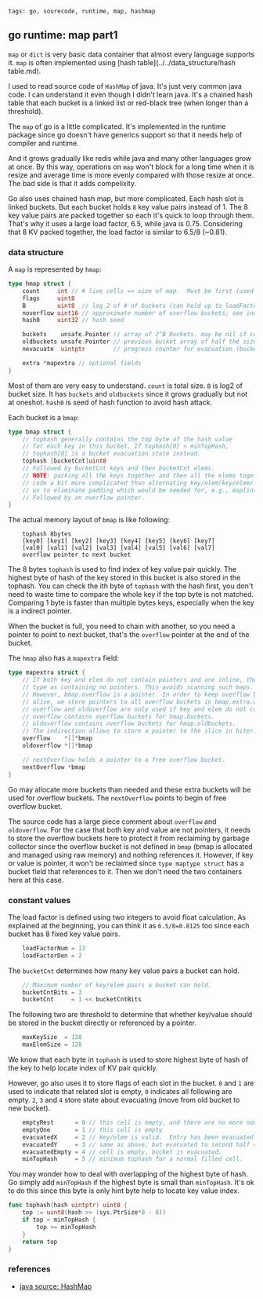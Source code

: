 ```metadata
tags: go, sourecode, runtime, map, hashmap
```

## go runtime: map part1

`map` or `dict` is very basic data container that almost every language supports it.
`map` is often implemented using [hash table](../../data_structure/hash table.md).

I used to read source code of `HashMap` of java. It's just very common java code.
 I can understand it even though I didn't learn java. It's a chained hash table that
 each bucket is a linked list or red-black tree (when longer than a threshold).

The `map` of go is a little complicated. It's implemented in the runtime package
 since go doesn't have generics support so that it needs help of compiler and
 runtime.

And it grows gradually like redis while java and many other languages grow at once.
By this way, operations on `map` won't block for a long time when it is resize and
 average time is more evenly compared with those resize at once. The bad side is
 that it adds compelixity.

Go also uses chained hash map, but more complicated. Each hash slot is linked
 buckets. But each bucket holds `8` key value pairs instead of 1. The 8 key value
 pairs are packed together so each it's quick to loop through them. That's why
 it uses a large load factor, 6.5, while java is 0.75. Considering that 8 KV
 packed together, the load factor is similar to 6.5/8 (~0.81).

### data structure
A `map` is represented by `hmap`:

```go
type hmap struct {
	count     int // # live cells == size of map.  Must be first (used by len() builtin)
	flags     uint8
	B         uint8  // log_2 of # of buckets (can hold up to loadFactor * 2^B items)
	noverflow uint16 // approximate number of overflow buckets; see incrnoverflow for details
	hash0     uint32 // hash seed

	buckets    unsafe.Pointer // array of 2^B Buckets. may be nil if count==0.
	oldbuckets unsafe.Pointer // previous bucket array of half the size, non-nil only when growing
	nevacuate  uintptr        // progress counter for evacuation (buckets less than this have been evacuated)

	extra *mapextra // optional fields
}
```

Most of them are very easy to understand. `count` is total size. `B` is log2 of bucket size.
It has `buckets` and `oldbuckets` since it grows gradually but not at oneshot. `hash0` is
 seed of hash function to avoid hash attack.

Each bucket is a `bmap`:

```go
type bmap struct {
	// tophash generally contains the top byte of the hash value
	// for each key in this bucket. If tophash[0] < minTopHash,
	// tophash[0] is a bucket evacuation state instead.
	tophash [bucketCnt]uint8
	// Followed by bucketCnt keys and then bucketCnt elems.
	// NOTE: packing all the keys together and then all the elems together makes the
	// code a bit more complicated than alternating key/elem/key/elem/... but it allows
	// us to eliminate padding which would be needed for, e.g., map[int64]int8.
	// Followed by an overflow pointer.
}
```

The actual memory layout of `bmap` is like following:

```
    tophash 8bytes
    [key0] [key1] [key2] [key3] [key4] [key5] [key6] [key7]
    [val0] [val1] [val2] [val3] [val4] [val5] [val6] [val7]
    overflow pointer to next bucket
```

The 8 bytes `tophash` is used to find index of key value pair quickly. The highest byte
 of hash of the key stored in this bucket is also stored in the tophash. You can check
 the ith byte of `tophash` with the hash first, you don't need to waste time to compare
 the whole key if the top byte is not matched. Comparing 1 byte is faster than multiple
 bytes keys, especially when the key is a indirect pointer.

When the bucket is full, you need to chain with another, so you need a pointer to point
 to next bucket, that's the `overflow` pointer at the end of the bucket.

The `hmap` also has a `mapextra` field:

```go
type mapextra struct {
	// If both key and elem do not contain pointers and are inline, then we mark bucket
	// type as containing no pointers. This avoids scanning such maps.
	// However, bmap.overflow is a pointer. In order to keep overflow buckets
	// alive, we store pointers to all overflow buckets in hmap.extra.overflow and hmap.extra.oldoverflow.
	// overflow and oldoverflow are only used if key and elem do not contain pointers.
	// overflow contains overflow buckets for hmap.buckets.
	// oldoverflow contains overflow buckets for hmap.oldbuckets.
	// The indirection allows to store a pointer to the slice in hiter.
	overflow    *[]*bmap
	oldoverflow *[]*bmap

	// nextOverflow holds a pointer to a free overflow bucket.
	nextOverflow *bmap
}
```

Go may allocate more buckets than needed and these extra buckets will be used for
 overflow buckets. The `nextOverflow` points to begin of free overflow bucket.

The source code has a large piece comment about `overflow` and `oldoverflow`.
For the case that both key and value are not pointers, it needs to store the
 overflow buckets here to protect it from reclaiming by garbage collector since
 the overflow bucket is not defined in `bmap` (bmap is allocated and managed
 using raw memory) and nothing references it. However, if key or value is pointer,
 it won't be reclaimed since `type maptype struct` has a bucket field that references
 to it. Then we don't need the two containers here at this case.

### constant values
The load factor is defined using two integers to avoid float calculation. As explained
 at the beginning, you can think it as `6.5/8=0.8125` too since each bucket has 8
 fixed key value pairs.

```go
	loadFactorNum = 13
	loadFactorDen = 2
```

The `bucketCnt` determines how many key value pairs a bucket can hold.

```go
	// Maximum number of key/elem pairs a bucket can hold.
	bucketCntBits = 3
	bucketCnt     = 1 << bucketCntBits
```

The following two are threshold to determine that whether key/value should be stored
 in the bucket directly or referenced by a pointer.

```go
	maxKeySize  = 128
	maxElemSize = 128
```

We know that each byte in `tophash` is used to store highest byte of hash of the key
 to help locate index of KV pair quickly.

However, go also uses it to store flags of each slot in the bucket. `0` and `1` are
 used to indicate that related slot is empty, `0` indicates all following are empty.
`2`, `3` and `4` store state about evacuating (move from old bucket to new bucket).

```go
	emptyRest      = 0 // this cell is empty, and there are no more non-empty cells at higher indexes or overflows.
	emptyOne       = 1 // this cell is empty
	evacuatedX     = 2 // key/elem is valid.  Entry has been evacuated to first half of larger table.
	evacuatedY     = 3 // same as above, but evacuated to second half of larger table.
	evacuatedEmpty = 4 // cell is empty, bucket is evacuated.
	minTopHash     = 5 // minimum tophash for a normal filled cell.
```

You may wonder how to deal with overlapping of the highest byte of hash. Go simply
 add `minTopHash` if the highest byte is small than `minTopHash`. It's ok to do
 this since this byte is only hint byte help to locate key value index.

```go
func tophash(hash uintptr) uint8 {
	top := uint8(hash >> (sys.PtrSize*8 - 8))
	if top < minTopHash {
		top += minTopHash
	}
	return top
}
```

### references
- [java source: HashMap](https://github.com/openjdk/jdk/blob/jdk-14%2B10/src/java.base/share/classes/java/util/HashMap.java)

